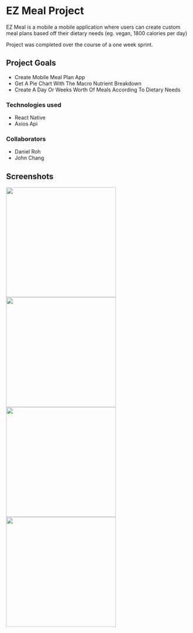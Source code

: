 # EZ Meal Project

EZ Meal is a mobile a mobile application where users can create custom meal plans based off their dietary needs (eg. vegan, 1800 calories per day)

Project was completed over the course of a one week sprint.

## Project Goals
 - Create Mobile Meal Plan App
 - Get A Pie Chart With The Macro Nutrient Breakdown
 - Create A Day Or Weeks Worth Of Meals According To Dietary Needs

### Technologies used
- React Native
- Axios Api

### Collaborators
- Daniel Roh
- John Chang

## Screenshots 
<img src="https://i.imgur.com/JNRWPEB.jpg" width="300">
<img src="https://i.imgur.com/I756qyr.jpg" width="300">
<img src="https://i.imgur.com/jRte1kr.png" width="300">
<img src="https://i.imgur.com/6OdRC1e.png" width="300">